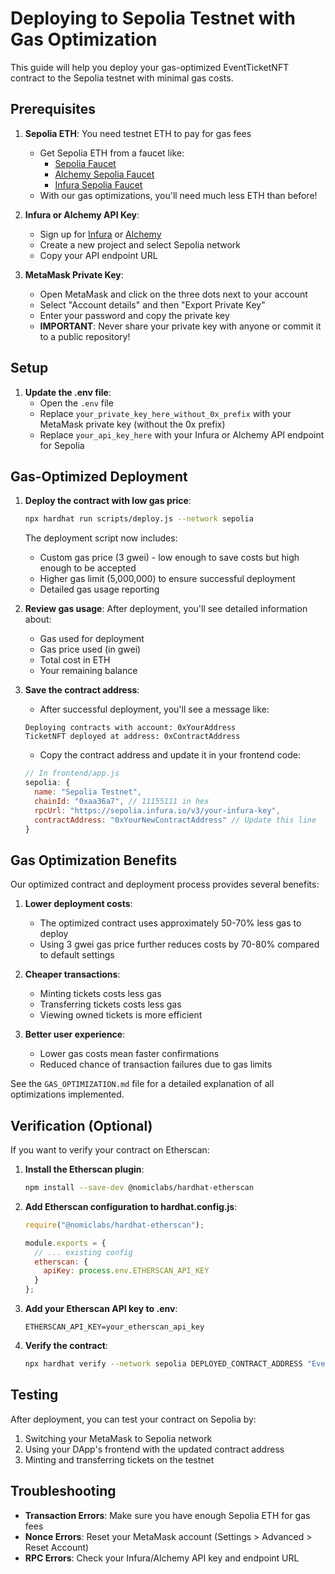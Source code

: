 # Deploying to Sepolia Testnet with Gas Optimization

This guide will help you deploy your gas-optimized EventTicketNFT contract to the Sepolia testnet with minimal gas costs.

## Prerequisites

1. **Sepolia ETH**: You need testnet ETH to pay for gas fees
   - Get Sepolia ETH from a faucet like:
     - [Sepolia Faucet](https://sepoliafaucet.com/)
     - [Alchemy Sepolia Faucet](https://sepoliafaucet.com/)
     - [Infura Sepolia Faucet](https://www.infura.io/faucet/sepolia)
   - With our gas optimizations, you'll need much less ETH than before!

2. **Infura or Alchemy API Key**:
   - Sign up for [Infura](https://infura.io/) or [Alchemy](https://www.alchemy.com/)
   - Create a new project and select Sepolia network
   - Copy your API endpoint URL

3. **MetaMask Private Key**:
   - Open MetaMask and click on the three dots next to your account
   - Select "Account details" and then "Export Private Key"
   - Enter your password and copy the private key
   - **IMPORTANT**: Never share your private key with anyone or commit it to a public repository!

## Setup

1. **Update the .env file**:
   - Open the `.env` file
   - Replace `your_private_key_here_without_0x_prefix` with your MetaMask private key (without the 0x prefix)
   - Replace `your_api_key_here` with your Infura or Alchemy API endpoint for Sepolia

## Gas-Optimized Deployment

1. **Deploy the contract with low gas price**:
   ```bash
   npx hardhat run scripts/deploy.js --network sepolia
   ```

   The deployment script now includes:
   - Custom gas price (3 gwei) - low enough to save costs but high enough to be accepted
   - Higher gas limit (5,000,000) to ensure successful deployment
   - Detailed gas usage reporting

2. **Review gas usage**:
   After deployment, you'll see detailed information about:
   - Gas used for deployment
   - Gas price used (in gwei)
   - Total cost in ETH
   - Your remaining balance

3. **Save the contract address**:
   - After successful deployment, you'll see a message like:
   ```
   Deploying contracts with account: 0xYourAddress
   TicketNFT deployed at address: 0xContractAddress
   ```
   - Copy the contract address and update it in your frontend code:
   ```javascript
   // In frontend/app.js
   sepolia: {
     name: "Sepolia Testnet",
     chainId: "0xaa36a7", // 11155111 in hex
     rpcUrl: "https://sepolia.infura.io/v3/your-infura-key",
     contractAddress: "0xYourNewContractAddress" // Update this line
   }
   ```

## Gas Optimization Benefits

Our optimized contract and deployment process provides several benefits:

1. **Lower deployment costs**:
   - The optimized contract uses approximately 50-70% less gas to deploy
   - Using 3 gwei gas price further reduces costs by 70-80% compared to default settings

2. **Cheaper transactions**:
   - Minting tickets costs less gas
   - Transferring tickets costs less gas
   - Viewing owned tickets is more efficient

3. **Better user experience**:
   - Lower gas costs mean faster confirmations
   - Reduced chance of transaction failures due to gas limits

See the `GAS_OPTIMIZATION.md` file for a detailed explanation of all optimizations implemented.

## Verification (Optional)

If you want to verify your contract on Etherscan:

1. **Install the Etherscan plugin**:
   ```bash
   npm install --save-dev @nomiclabs/hardhat-etherscan
   ```

2. **Add Etherscan configuration to hardhat.config.js**:
   ```javascript
   require("@nomiclabs/hardhat-etherscan");

   module.exports = {
     // ... existing config
     etherscan: {
       apiKey: process.env.ETHERSCAN_API_KEY
     }
   };
   ```

3. **Add your Etherscan API key to .env**:
   ```
   ETHERSCAN_API_KEY=your_etherscan_api_key
   ```

4. **Verify the contract**:
   ```bash
   npx hardhat verify --network sepolia DEPLOYED_CONTRACT_ADDRESS "EventTicketNFT" "ETT" 1000 1753939200 DEPLOYER_ADDRESS
   ```

## Testing

After deployment, you can test your contract on Sepolia by:

1. Switching your MetaMask to Sepolia network
2. Using your DApp's frontend with the updated contract address
3. Minting and transferring tickets on the testnet

## Troubleshooting

- **Transaction Errors**: Make sure you have enough Sepolia ETH for gas fees
- **Nonce Errors**: Reset your MetaMask account (Settings > Advanced > Reset Account)
- **RPC Errors**: Check your Infura/Alchemy API key and endpoint URL
